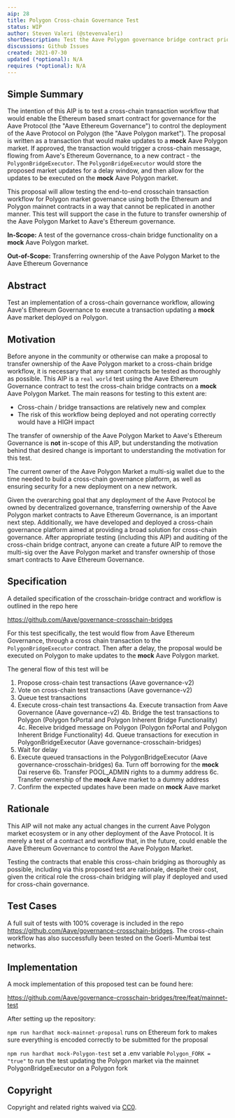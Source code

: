 ```yaml
---
aip: 28
title: Polygon Cross-chain Governance Test
status: WIP
author: Steven Valeri (@stevenvaleri)
shortDescription: Test the Aave Polygon governance bridge contract prior to setting it as owner of the Aave Polygon market
discussions: Github Issues
created: 2021-07-30
updated (*optional): N/A
requires (*optional): N/A
---
```


## Simple Summary

The intention of this AIP is to test a cross-chain transaction workflow that would enable the Ethereum based smart contract for governance for the Aave Protocol (the "Aave Ethereum Governance") to control the deployment of the Aave Protocol on Polygon (the "Aave Polygon market"). The proposal is written as a transaction that would make updates to a **mock** Aave Polygon market. If approved, the transaction would trigger a cross-chain message, flowing from Aave's Ethereum Governance, to a new contract - the `PolygonBridgeExecutor`. The `PolygonBridgeExecutor` would store the proposed market updates for a delay window, and then allow for the updates to be executed on the **mock** Aave Polygon market.

This proposal will allow testing the end-to-end crosschain transaction workflow for Polygon market governance using both the Ethereum and Polygon mainnet contracts in a way that cannot be replicated in another manner. This test will support the case in the future to transfer ownership of the Aave Polygon Market to Aave's Ethereum  governance.

**In-Scope:**
A test of the governance cross-chain bridge functionality on a **mock** Aave Polygon market.

**Out-of-Scope:**
Transferring ownership of the Aave Polygon Market to the Aave Ethereum Governance 

## Abstract

Test an implementation of a cross-chain governance workflow, allowing Aave's Ethereum Governance to execute a transaction updating a **mock** Aave market deployed on Polygon.

## Motivation

Before anyone in the community or otherwise can make a proposal to transfer ownership of the Aave Polygon market to a cross-chain bridge workflow, it is necessary that any smart contracts be tested as thoroughly as possible. This AIP is a `real world` test using the Aave Ethereum Governance contract to test the cross-chain bridge contracts on a **mock** Aave Polygon Market. The main reasons for testing to this extent are:

+ Cross-chain / bridge transactions are relatively new and complex
+ The risk of this workflow being deployed and not operating correctly would have a HIGH impact

The transfer of ownership of the Aave Polygon Market to Aave's Ethereum Governance is **not** in-scope of this AIP, but understanding the motivation behind that desired change is important to understanding the motivation for this test.

The current owner of the Aave Polygon Market a multi-sig wallet due to the time needed to build a cross-chain governance platform, as well as ensuring security for a new deployment on a new network.

Given the overarching goal that any deployment of the Aave Protocol be owned by decentralized governance, transferring ownership of the Aave Polygon market contracts to Aave Ethereum Governance, is an important next step. Additionally, we have developed and deployed a cross-chain governance platform aimed at providing a broad solution for cross-chain governance. After appropriate testing (including this AIP) and auditing of the cross-chain bridge contract, anyone can create a future AIP to remove the multi-sig over the Aave Polygon market and transfer ownership of those smart contracts to Aave Ethereum Governance.

## Specification

A detailed specification of the crosschain-bridge contract and workflow is outlined in the repo here

https://github.com/Aave/governance-crosschain-bridges

For this test specifically, the test would flow from Aave Ethereum Governance, through a cross chain transaction to the `PolygonBridgeExecutor` contract. Then after a delay, the proposal would be executed on Polygon to make updates to the **mock** Aave Polygon market.

The general flow of this test will be

1. Propose cross-chain test transactions (Aave governance-v2)
2. Vote on cross-chain test transactions (Aave governance-v2)
3. Queue test transactions
4. Execute cross-chain test transactions 
4a. Execute transaction from Aave Governance (Aave governance-v2)
4b. Bridge the test transactions to Polygon  (Polygon fxPortal and Polygon Inherent Bridge Functionality)
4c. Receive bridged message on Polygon       (Polygon fxPortal and Polygon Inherent Bridge Functionality)
4d. Queue transactions for execution in PolygonBridgeExecutor (Aave governance-crosschain-bridges)
5. Wait for delay
6. Execute queued transactions in the PolygonBridgeExecutor   (Aave governance-crosschain-bridges)
6a. Turn off borrowing for the **mock** Dai reserve
6b. Transfer POOL_ADMIN rights to a dummy address
6c. Transfer ownership of the **mock** Aave market to a dummy address
7. Confirm the expected updates have been made on **mock** Aave market

## Rationale

This AIP will not make any actual changes in the current Aave Polygon market ecosystem or in any other deployment of the Aave Protocol. It is merely a test of a contract and workflow that, in the future, could enable the Aave Ethereum Governance to control the Aave Polygon Market.

Testing the contracts that enable this cross-chain bridging as thoroughly as possible, including via this proposed test are rationale, despite their cost, given the critical role the cross-chain bridging will play if deployed and used for cross-chain governance.

## Test Cases

A full suit of tests with 100% coverage is included in the repo https://github.com/Aave/governance-crosschain-bridges. The cross-chain workflow has also successfully been tested on the Goerli-Mumbai test networks.

## Implementation

A mock implementation of this proposed test can be found here:

https://github.com/Aave/governance-crosschain-bridges/tree/feat/mainnet-test

After setting up the repository: 

`npm run hardhat mock-mainnet-proposal`
runs on Ethereum fork to makes sure everything is encoded correctly to be submitted for the proposal


`npm run hardhat mock-Polygon-test`
set a .env variable `Polygon_FORK = "true"` to run the test updating the Polygon market via the mainnet PolygonBridgeExecutor on a Polygon fork

## Copyright

Copyright and related rights waived via [CC0](https://creativecommons.org/publicdomain/zero/1.0/).
